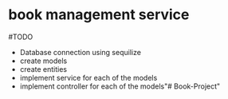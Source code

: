 # book management service

#TODO
* Database connection using sequilize
* create models
* create entities
* implement service for each of the models
* implement controller for each of the models"# Book-Project" 
